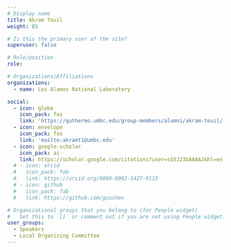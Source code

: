 ```yaml
---
# Display name
title: Akram Touil
weight: 85

# Is this the primary user of the site?
superuser: false

# Role/position
role: 

# Organizations/Affiliations
organizations:
  - name: Los Alamos National Laboratory

social:
  - icon: globe
    icon_pack: fas
    link: 'https://quthermo.umbc.edu/group-members/alumni/akram-touil/'
  - icon: envelope
    icon_pack: fas
    link: 'mailto:akramt1@umbc.edu'
  - icon: google-scholar
    icon_pack: ai
    link: https://scholar.google.com/citations?user=sS5J23UAAAAJ&hl=en
  # - icon: orcid
  #   icon_pack: fab
  #   link: https://orcid.org/0000-0002-3427-9113
  # - icon: github
  #   icon_pack: fab
  #   link: https://github.com/gcushen

# Organizational groups that you belong to (for People widget)
#   Set this to `[]` or comment out if you are not using People widget.
user_groups:
  - Speakers
  - Local Organizing Committee
---
```


